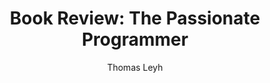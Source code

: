 ---
layout: post
title: "Book Review: The Passionate Programmer"
author: "Thomas Leyh"
categories: journal
tags: [book, programming, review]
image: venus-and-mars-embracing-as-vulcan-works-at-his-forge.jpg
caption: Venus and Mars Embracing as Vulcan Works at His Forge (1543) by Enea Vico after Parmigianino
---